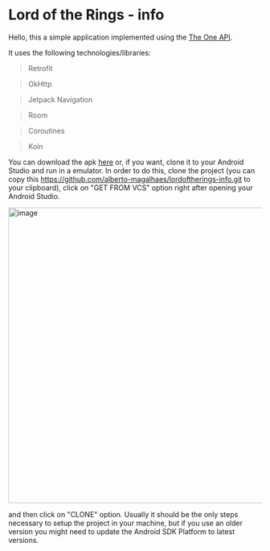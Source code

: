 # Lord of the Rings - info

Hello, this a simple application implemented using the [The One API](https://the-one-api.dev/). 

It uses the following technologies/libraries:
> Retrofit

> OkHttp

> Jetpack Navigation

> Room

> Coroutines

> Koin


You can download the apk [here](https://mega.nz/file/xyoASTTT#Uw-2FDrjrANe_mLMyfLGmT9LzAarRBXJutH1MCFppa0) or, if you want, clone it to your Android Studio and run in a emulator. In order to do this, clone the project (you can copy this https://github.com/alberto-magalhaes/lordoftherings-info.git to your clipboard), click on "GET FROM VCS" option right after opening your Android Studio.

<img width="587" alt="image" src="https://user-images.githubusercontent.com/99087727/161853167-7367ebba-64ac-4790-b80e-3a0484cb66cd.png">

and then click on "CLONE" option. Usually it should be the only steps necessary to setup the project in your machine, but if you use an older version you might need to update the Android SDK Platform to latest versions.
